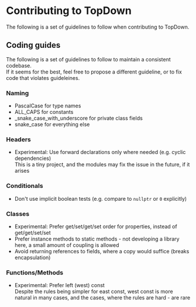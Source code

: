 # Contributing to TopDown
The following is a set of guidelines to follow when contributing to TopDown.

## Coding guides
The following is a set of guidelines to follow to maintain a consistent codebase.  
If it seems for the best, feel free to propose a different guideline, or to fix code
that violates guideleines.

### Naming
* PascalCase for type names
* ALL_CAPS for constants
* _snake_case_with_underscore for private class fields
* snake_case for everything else

### Headers
* Experimental: Use forward declarations only where needed (e.g. cyclic dependencies)  
  This is a tiny project, and the modules may fix the issue in the future, if it arises

### Conditionals
* Don't use implicit boolean tests (e.g. compare to `nullptr` or `0` explicitly)

### Classes
* Experimental: Prefer get/set/get/set order for properties, instead of get/get/set/set
* Prefer instance methods to static methods - not developing a library here, a small amount
  of coupling is allowed
* Avoid returning references to fields, where a copy would suffice (breaks encapsulation)

### Functions/Methods
* Experimental: Prefer left (west) const  
  Despite the rules being simpler for east const, west const is more natural in many 
  cases, and the cases, where the rules are hard - are rare
